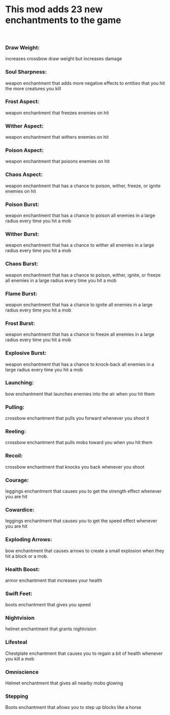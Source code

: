 # This mod adds 23 new enchantments to the game

 

### Draw Weight:

increases crossbow draw weight but increases damage

### Soul Sharpness:

weapon enchantment that adds more negative effects to entities that you hit the more creatures you kill

### Frost Aspect:

weapon enchantment that freezes enemies on hit

### Wither Aspect:

weapon enchantment that withers enemies on hit

### Poison Aspect:

weapon enchantment that poisons enemies on hit

### Chaos Aspect:

weapon enchantment that has a chance to poison, wither, freeze, or ignite enemies on hit

### Poison Burst:

weapon enchantment that has a chance to poison all enemies in a large radius every time you hit a mob

### Wither Burst:

weapon enchantment that has a chance to wither all enemies in a large radius every time you hit a mob

### Chaos Burst:

weapon enchantment that has a chance to poison, wither, ignite, or freeze all enemies in a large radius every time you hit a mob

### Flame Burst:

weapon enchantment that has a chance to ignite all enemies in a large radius every time you hit a mob 

### Frost Burst:

weapon enchantment that has a chance to freeze all enemies in a large radius every time you hit a mob

### Explosive Burst:

weapon enchantment that has a chance to knock-back all enemies in a large radius every time you hit a mob

### Launching:

bow enchantment that launches enemies into the air when you hit them  

### Pulling:

crossbow enchantment that pulls you forward whenever you shoot it

### Reeling:

crossbow enchantment that pulls mobs toward you when you hit them

### Recoil:

crossbow enchantment that knocks you back whenever you shoot

### Courage:

leggings enchantment that causes you to get the strength effect whenever you are hit

### Cowardice:

leggings enchantment that causes you to get the speed effect whenever you are hit

### Exploding Arrows:

bow enchantment that causes arrows to create a small explosion when they hit a block or a mob.

### Health Boost:

armor enchantment that increases your health

### Swift Feet:

boots enchantment that gives you speed

### Nightvision

helmet enchantment that grants nightvision

### Lifesteal

Chestplate enchantment that causes you to regain a bit of health whenever you kill a mob

### Omniscience 

Helmet enchantment that gives all nearby mobs glowing

### Stepping 

Boots enchantment that allows you to step up blocks like a horse

